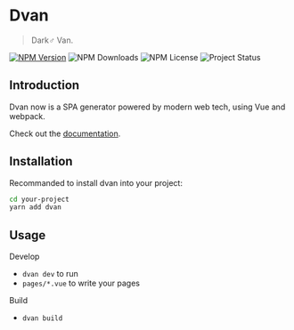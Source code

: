 # Dvan
> Dark♂ Van.

[![NPM Version](https://img.shields.io/npm/v/dvan.svg?style=popout-square)](https://npmjs.com/package/dvan)
![NPM Downloads](https://img.shields.io/npm/dt/dvan.svg?style=popout-square)
![NPM License](https://img.shields.io/npm/l/dvan.svg?style=popout-square)
![Project Status](https://img.shields.io/badge/status-beta-yellow.svg?style=popout-square)

## Introduction
Dvan now is a SPA generator powered by modern web tech, using Vue and webpack.

Check out the [documentation](https://dvan.evila.me).

## Installation
Recommanded to install dvan into your project:
```bash
cd your-project
yarn add dvan
```

## Usage
Develop
- `dvan dev` to run
- `pages/*.vue` to write your pages

Build
- `dvan build`